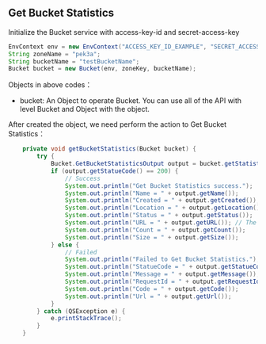 ## Get Bucket Statistics

Initialize the Bucket service with access-key-id and secret-access-key

```java
EnvContext env = new EnvContext("ACCESS_KEY_ID_EXAMPLE", "SECRET_ACCESS_KEY_EXAMPLE");
String zoneName = "pek3a";
String bucketName = "testBucketName";
Bucket bucket = new Bucket(env, zoneKey, bucketName);
```

Objects in above codes：

- bucket: An Object to operate Bucket. You can use all of the API with level Bucket and Object with the object.

After created the object, we need perform the action to Get Bucket Statistics：

```java
    private void getBucketStatistics(Bucket bucket) {
        try {
            Bucket.GetBucketStatisticsOutput output = bucket.getStatistics();
            if (output.getStatueCode() == 200) {
                // Success
                System.out.println("Get Bucket Statistics success.");
                System.out.println("Name = " + output.getName());
                System.out.println("Created = " + output.getCreated());
                System.out.println("Location = " + output.getLocation());
                System.out.println("Status = " + output.getStatus());
                System.out.println("URL = " + output.getURL()); // The method is different of output.getUrl().
                System.out.println("Count = " + output.getCount());
                System.out.println("Size = " + output.getSize());
            } else {
                // Failed
                System.out.println("Failed to Get Bucket Statistics.");
                System.out.println("StatueCode = " + output.getStatueCode());
                System.out.println("Message = " + output.getMessage());
                System.out.println("RequestId = " + output.getRequestId());
                System.out.println("Code = " + output.getCode());
                System.out.println("Url = " + output.getUrl());
            }
        } catch (QSException e) {
            e.printStackTrace();
        }
    }
```

